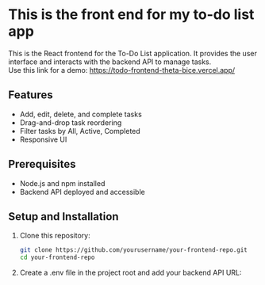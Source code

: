 # This is the front end for my to-do list app

This is the React frontend for the To-Do List application. It provides the user interface and interacts with the backend API to manage tasks.\
Use this link for a demo: https://todo-frontend-theta-bice.vercel.app/

## Features

- Add, edit, delete, and complete tasks
- Drag-and-drop task reordering
- Filter tasks by All, Active, Completed
- Responsive UI

## Prerequisites
- Node.js and npm installed
- Backend API deployed and accessible

## Setup and Installation

1. Clone this repository:

   ```bash
   git clone https://github.com/yourusername/your-frontend-repo.git
   cd your-frontend-repo
   
2. Create a .env file in the project root and add your backend API URL:
